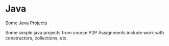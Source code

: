 # Java
Some Java Projects

Some simple java projects from course P2P
Assignments include work with constructors, collections, etc.
